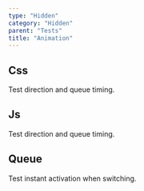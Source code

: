 ```yaml
---
type: "Hidden"
category: "Hidden"
parent: "Tests"
title: "Animation"
---
```


## Css

Test direction and queue timing.

<demo>
  <demovanilla src="vanilla/components/core/toggle/animation-css-multiple">
  </demovanilla>
  <demovanilla src="vanilla/components/core/drop/animation-css-multiple">
  </demovanilla>
  <demovanilla src="vanilla/components/core/tooltip/animation-css-multiple">
  </demovanilla>
</demo>

## Js

Test direction and queue timing.

<demo>
  <demovanilla src="vanilla/components/core/toggle/animation-js-multiple">
  </demovanilla>
  <demovanilla src="vanilla/components/core/drop/animation-js-multiple">
  </demovanilla>
  <demovanilla src="vanilla/components/core/tooltip/animation-js-multiple">
  </demovanilla>
</demo>

## Queue

Test instant activation when switching.

<demo>
  <demovanilla src="vanilla/components/core/toggle/animation-multiple-noqueue">
  </demovanilla>
  <demovanilla src="vanilla/components/core/drop/animation-multiple-noqueue">
  </demovanilla>
  <demovanilla src="vanilla/components/core/tooltip/animation-multiple-noqueue">
  </demovanilla>
</demo>
